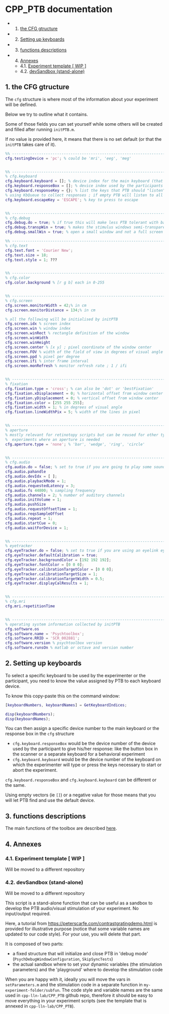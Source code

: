 # CPP_PTB documentation

<!-- vscode-markdown-toc -->
* 1. [the CFG gtructure](#theCFGgtructure)
* 2. [Setting up keyboards](#Settingupkeyboards)
* 3. [functions descriptions](#functionsdescriptions)
* 4. [Annexes](#Annexes)
	* 4.1. [Experiment template [ WIP ]](#ExperimenttemplateWIP)
	* 4.2. [devSandbox (stand-alone)](#devSandboxstand-alone)

<!-- vscode-markdown-toc-config
	numbering=true
	autoSave=true
	/vscode-markdown-toc-config -->
<!-- /vscode-markdown-toc -->

##  1. <a name='theCFGgtructure'></a>the CFG gtructure

The `cfg` structure is where most of the information about your experiment will be defined.

Below we try to outline what it contains.

Some of those fields you can set yourself while some others will be created and filled after running `initPTB.m`.

If no value is provided here, it means that there is no set default (or that the `initPTB` takes care of it).

```matlab
%% -------------------------------------------------------------------------- %%
cfg.testingDevice = 'pc'; % could be 'mri', 'eeg', 'meg'


%% -------------------------------------------------------------------------- %%
% cfg.keyboard
cfg.keyboard.keyboard = []; % device index for the main keyboard (that of the experimenter)
cfg.keyboard.responseBox = []; % device index used by the participants 
cfg.keyboard.responseKey = {}; % list the keys that PTB should "listen" to when 
% using KbQueue to collect responses ; if empty PTB will listen to all key presses
cfg.keyboard.escapeKey = 'ESCAPE'; % key to press to escape


%% -------------------------------------------------------------------------- %%
% cfg.debug
cfg.debug.do = true; % if true this will make less PTB tolerant with bad synchronisation
cfg.debug.transpWin = true; % makes the stimulus windows semi-transparent: useful when designing your experiment
cfg.debug.smallWin = true; % open a small window and not a full screen window ; can be useful for debugging

%% -------------------------------------------------------------------------- %%
% cfg.text
cfg.text.font = 'Courier New';
cfg.text.size = 18;
cfg.text.style = 1; ???


%% -------------------------------------------------------------------------- %%
% cfg.color
cfg.color.background % [r g b] each in 0-255


%% -------------------------------------------------------------------------- %%
% cfg.screen
cfg.screen.monitorWidth = 42;% in cm
cfg.screen.monitorDistance = 134;% in cm

% all the following will be initialised by initPTB
cfg.screen.idx % screen index
cfg.screen.win % window index
cfg.screen.winRect % rectangle definition of the window 
cfg.screen.winWidth
cfg.screen.winHeight
cfg.screen.center % [x y] ; pixel coordinate of the window center
cfg.screen.FOV % width of the field of view in degrees of visual angle
cfg.screen.ppd % pixel per degree
cfg.screen.ifi % inter frame interval 
cfg.screen.monRefresh % monitor refresh rate ; 1 / ifi


%% -------------------------------------------------------------------------- %%
% fixation 
cfg.fixation.type = 'cross'; % can also be 'dot' or 'bestFixation'
cfg.fixation.xDisplacement = 0; % horizontal offset from window center
cfg.fixation.yDisplacement = 0; % vertical offset from window center
cfg.fixation.color = [255 255 255];
cfg.fixation.width = 1; % in degrees of visual angle
cfg.fixation.lineWidthPix = 5; % width of the lines in pixel


%% -------------------------------------------------------------------------- %%
% aperture
% mostly relevant for retinotopy scripts but can be reused for other types of 
%  experiments where an aperture is needed
cfg.aperture.type = 'none'; % 'bar', 'wedge', 'ring', 'circle' 


%% -------------------------------------------------------------------------- %%
% cfg.audio
cfg.audio.do = false; % set to true if you are going to play some sounds
cfg.audio.pahandle
cfg.audio.devIdx = [ ];
cfg.audio.playbackMode = 1;
cfg.audio.requestedLatency = 3;
cfg.audio.fs 44800; % sampling frequency 
cfg.audio.channels = 2; % number of auditory channels
cfg.audio.initVolume = 1;
cfg.audio.pushSize  
cfg.audio.requestOffsetTime = 1;
cfg.audio.reqsSampleOffset
cfg.audio.repeat = 1;
cfg.audio.startCue = 0;
cfg.audio.waitForDevice = 1;


%% -------------------------------------------------------------------------- %%
% eyetracker
cfg.eyeTracker.do = false; % set to true if you are using an eyelink eyetracker
cfg.eyeTracker.defaultCalibration = true;
cfg.eyeTracker.backgroundColor = [192 192 192];
cfg.eyeTracker.fontColor = [0 0 0];
cfg.eyeTracker.calibrationTargetColor = [0 0 0];
cfg.eyeTracker.calibrationTargetSize = 1;
cfg.eyeTracker.calibrationTargetWidth = 0.5;
cfg.eyeTracker.displayCalResults = 1;


%% -------------------------------------------------------------------------- %%
% cfg.mri
cfg.mri.repetitionTime


%% -------------------------------------------------------------------------- %%
% operating system information collected by initPTB
cfg.software.os 
cfg.software.name = 'Psychtoolbox';
cfg.software.RRID = 'SCR_002881';
cfg.software.version % psychtoolbox version
cfg.software.runsOn % matlab or octave and version number
```

##  2. <a name='Settingupkeyboards'></a>Setting up keyboards

To select a specific keyboard to be used by the experimenter or the participant, you need to know
the value assigned by PTB to each keyboard device.

To know this copy-paste this on the command window:

``` matlab
[keyboardNumbers, keyboardNames] = GetKeyboardIndices;

disp(keyboardNumbers);
disp(keyboardNames);
```

You can then assign a specific device number to the main keyboard or the response box in the `cfg` structure

-   `cfg.keyboard.responseBox` would be the device number of the device used by the participant to give his/her
response: like the button box in the scanner or a separate keyboard for a behavioral experiment
-   `cfg.keyboard.keyboard` would be the device number of the keyboard on which the experimenter will type or
press the keys necessary to start or abort the experiment.

`cfg.keyboard.responseBox` and `cfg.keyboard.keyboard` can be different or the same.

Using empty vectors (ie `[]`) or a negative value for those means that you will let PTB find and use the default device.

##  3. <a name='functionsdescriptions'></a>functions descriptions

The main functions of the toolbox are described [here](./10_functions_descriptions.md).

##  4. <a name='Annexes'></a>Annexes

###  4.1. <a name='ExperimenttemplateWIP'></a>Experiment template [ WIP ]

Will be moved to a different repository

###  4.2. <a name='devSandboxstand-alone'></a>devSandbox (stand-alone)

Will be moved to a different repository

This script is a stand-alone function that can be useful as a sandbox to develop the PTB audio/visual stimulation of your experiment. No input/output required.

Here, a tutorial from https://peterscarfe.com/contrastgratingdemo.html is provided for illustrative purpose (notice that some variable names are updated to our code style). For your use, you will delete that part.

It is composed of two parts:
 - a fixed structure that will initialize and close PTB in 'debug mode'
    (`PsychDebugWindowConfiguration`, `SkipSyncTests`)
 - the actual sandbox where to set your dynamic variables (the stimulation
   parameters) and the 'playground' where to develop the stimulation code

 When you are happy with it, ideally you will move the vars in `setParameters.m` and the stimulation code in a separate function in `my-experiment-folder/subfun`. The code style and variable names are the same used in `cpp-lln-lab/CPP_PTB` github repo, therefore it should be easy to move everything in your experiment scripts (see the template that is annexed in `cpp-lln-lab/CPP_PTB`).